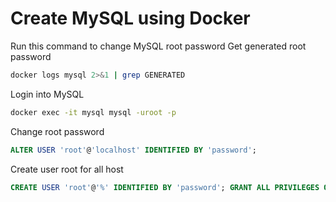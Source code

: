 # Create MySQL using Docker
Run this command to change MySQL root password
Get generated root password
```bash
docker logs mysql 2>&1 | grep GENERATED
```

Login into MySQL
```bash
docker exec -it mysql mysql -uroot -p
```

Change root password
```sql
ALTER USER 'root'@'localhost' IDENTIFIED BY 'password';
```

Create user root for all host
```sql
CREATE USER 'root'@'%' IDENTIFIED BY 'password'; GRANT ALL PRIVILEGES ON *.* TO 'root'@'%' WITH GRANT OPTION;
```